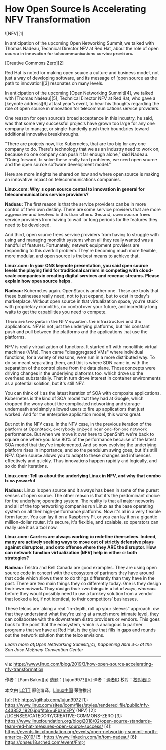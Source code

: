 [#]: collector: (lujun9972)
[#]: translator: ( )
[#]: reviewer: ( )
[#]: publisher: ( )
[#]: url: ( )
[#]: subject: (How Open Source Is Accelerating NFV Transformation)
[#]: via: (https://www.linux.com/blog/2019/3/how-open-source-accelerating-nfv-transformation)
[#]: author: (Pam Baker )

How Open Source Is Accelerating NFV Transformation
======

![NFV][1]

In anticipation of the upcoming Open Networking Summit, we talked with Thomas Nadeau, Technical Director NFV at Red Hat, about the role of open source in innovation for telecommunications service providers.

[Creative Commons Zero][2]

Red Hat is noted for making open source a culture and business model, not just a way of developing software, and its message of [open source as the path to innovation][3] resonates on many levels.

In anticipation of the upcoming [Open Networking Summit][4], we talked with [Thomas Nadeau][5], Technical Director NFV at Red Hat, who gave a [keynote address][6] at last year’s event, to hear his thoughts regarding the role of open source in innovation for telecommunications service providers.

One reason for open source’s broad acceptance in this industry, he said, was that some very successful projects have grown too large for any one company to manage, or single-handedly push their boundaries toward additional innovative breakthroughs.

“There are projects now, like Kubernetes, that are too big for any one company to do. There's technology that we as an industry need to work on, because no one company can push it far enough alone,” said Nadeau. “Going forward, to solve these really hard problems, we need open source and the open source software development model.”

Here are more insights he shared on how and where open source is making an innovative impact on telecommunications companies.

**Linux.com: Why is open source central to innovation in general for telecommunications service providers?**

**Nadeau:** The first reason is that the service providers can be in more control of their own destiny. There are some service providers that are more aggressive and involved in this than others. Second, open source frees service providers from having to wait for long periods for the features they need to be developed.

And third, open source frees service providers from having to struggle with using and managing monolith systems when all they really wanted was a handful of features. Fortunately, network equipment providers are responding to this overkill problem. They're becoming much more flexible, more modular, and open source is the best means to achieve that.

**Linux.com: In your ONS keynote presentation, you said open source levels the playing field for traditional carriers in competing with cloud-scale companies in creating digital services and revenue streams. Please explain how open source helps.**

**Nadeau:** Kubernetes again. OpenStack is another one. These are tools that these businesses really need, not to just expand, but to exist in today's marketplace. Without open source in that virtualization space, you’re stuck with proprietary monoliths, no control over your future, and incredibly long waits to get the capabilities you need to compete.

There are two parts in the NFV equation: the infrastructure and the applications. NFV is not just the underlying platforms, but this constant push and pull between the platforms and the applications that use the platforms.

NFV is really virtualization of functions. It started off with monolithic virtual machines (VMs). Then came "disaggregated VMs" where individual functions, for a variety of reasons, were run in a more distributed way. To do so meant separating them, and this is where SDN came in, with the separation of the control plane from the data plane. Those concepts were driving changes in the underlying platforms too, which drove up the overhead substantially. That in turn drove interest in container environments as a potential solution, but it's still NFV.

You can think of it as the latest iteration of SOA with composite applications. Kubernetes is the kind of SOA model that they had at Google, which dropped the worry about the complicated networking and storage underneath and simply allowed users to fire up applications that just worked. And for the enterprise application model, this works great.

But not in the NFV case. In the NFV case, in the previous iteration of the platform at OpenStack, everybody enjoyed near one-for-one network performance. But when we move it over here to OpenShift, we're back to square one where you lose 80% of the performance because of the latest SOA model that they've implemented. And so now evolving the underlying platform rises in importance, and so the pendulum swing goes, but it's still NFV. Open source allows you to adapt to these changes and influences effectively and quickly. Thus innovations happen rapidly and logically, and so do their iterations.

**Linux.com: Tell us about the underlying Linux in NFV, and why that combo is so powerful.**

**Nadeau:** Linux is open source and it always has been in some of the purest senses of open source. The other reason is that it's the predominant choice for the underlying operating system. The reality is that all major networks and all of the top networking companies run Linux as the base operating system on all their high-performance platforms. Now it's all in a very flexible form factor. You can lay it on a Raspberry Pi, or you can lay it on a gigantic million-dollar router. It's secure, it's flexible, and scalable, so operators can really use it as a tool now.

**Linux.com: Carriers are always working to redefine themselves. Indeed, many are actively seeking ways to move out of strictly defensive plays against disruptors, and onto offense where they ARE the disruptor. How can network function virtualization (NFV) help in either or both strategies?**

**Nadeau:** Telstra and Bell Canada are good examples. They are using open source code in concert with the ecosystem of partners they have around that code which allows them to do things differently than they have in the past. There are two main things they do differently today. One is they design their own network. They design their own things in a lot of ways, whereas before they would possibly need to use a turnkey solution from a vendor that looked a lot, if not identical, to their competitors’ businesses.

These telcos are taking a real “in-depth, roll up your sleeves” approach. ow that they understand what they're using at a much more intimate level, they can collaborate with the downstream distro providers or vendors. This goes back to the point that the ecosystem, which is analogous to partner programs that we have at Red Hat, is the glue that fills in gaps and rounds out the network solution that the telco envisions.

_Learn more at[Open Networking Summit][4], happening April 3-5 at the San Jose McEnery Convention Center._

--------------------------------------------------------------------------------

via: https://www.linux.com/blog/2019/3/how-open-source-accelerating-nfv-transformation

作者：[Pam Baker][a]
选题：[lujun9972][b]
译者：[译者ID](https://github.com/译者ID)
校对：[校对者ID](https://github.com/校对者ID)

本文由 [LCTT](https://github.com/LCTT/TranslateProject) 原创编译，[Linux中国](https://linux.cn/) 荣誉推出

[a]: 
[b]: https://github.com/lujun9972
[1]: https://www.linux.com/sites/lcom/files/styles/rendered_file/public/nfv-443852_1920.jpg?itok=uFbzmEPY (NFV)
[2]: /LICENSES/CATEGORY/CREATIVE-COMMONS-ZERO
[3]: https://www.linuxfoundation.org/blog/2018/02/open-source-standards-team-red-hat-measures-open-source-success/
[4]: https://events.linuxfoundation.org/events/open-networking-summit-north-america-2019/
[5]: https://www.linkedin.com/in/tom-nadeau/
[6]: https://onseu18.sched.com/event/Fmpr
